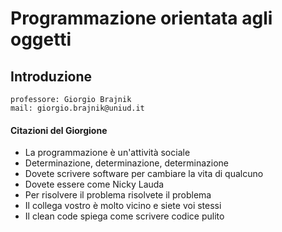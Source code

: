 # Programmazione orientata agli oggetti

## Introduzione

```
professore: Giorgio Brajnik
mail: giorgio.brajnik@uniud.it
```

#### Citazioni del Giorgione
* La programmazione è un'attività sociale
* Determinazione, determinazione, determinazione
* Dovete scrivere software per cambiare la vita di qualcuno
* Dovete essere come Nicky Lauda
* Per risolvere il problema risolvete il problema
* Il collega vostro è molto vicino e siete voi stessi
* Il clean code spiega come scrivere codice pulito